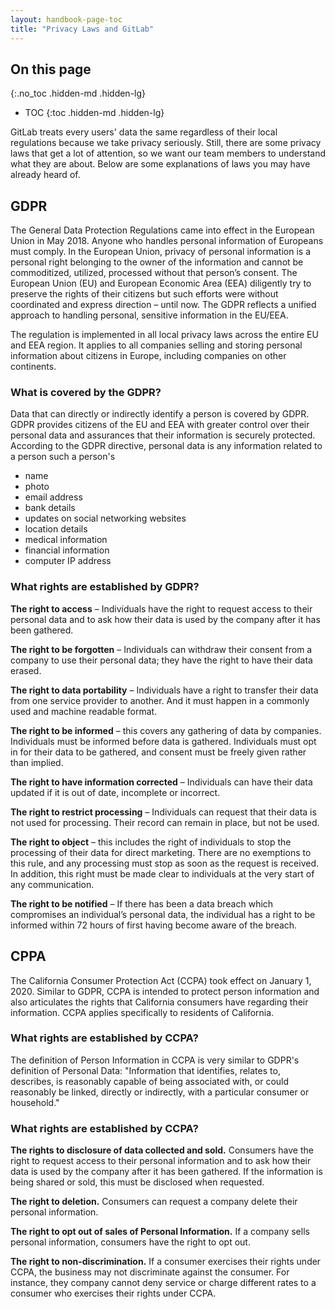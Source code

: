 ```yaml
---
layout: handbook-page-toc
title: "Privacy Laws and GitLab"
---
```


## On this page
{:.no_toc .hidden-md .hidden-lg}

- TOC
{:toc .hidden-md .hidden-lg}

GitLab treats every users' data the same regardless of their local regulations because we take privacy seriously. Still, there are some privacy laws that get a lot of attention, so we want our team members to understand what they are about. Below are some explanations of laws you may have already heard of.

## GDPR

The General Data Protection Regulations came into effect in the European Union in May 2018.  Anyone who handles personal information of Europeans must comply.  In the European Union, privacy of personal information is a personal right belonging to the owner of the information and cannot be commoditized, utilized, processed without that person’s consent.  The European Union (EU) and European Economic Area (EEA) diligently try to preserve the rights of their citizens but such efforts were without coordinated and express direction – until now.  The GDPR reflects a unified approach to handling personal, sensitive information in the EU/EEA.

The regulation is implemented in all local privacy laws across the entire EU and EEA region. It applies to all companies selling and storing personal information about citizens in Europe, including companies on other continents.

### What is covered by the GDPR?
Data that can directly or indirectly identify a person is covered by GDPR. GDPR provides citizens of the EU and EEA with greater control over their personal data and assurances that their information is securely protected. According to the GDPR directive, personal data is any information related to a person such a person's
* name 
* photo
* email address
* bank details
* updates on social networking websites
* location details
* medical information
* financial information
* computer IP address

### What rights are established by GDPR? 

**The right to access** – Individuals have the right to request access to their personal data and to ask how their data is used by the company after it has been gathered. 

**The right to be forgotten** – Individuals can withdraw their consent from a company to use their personal data; they have the right to have their data erased.

**The right to data portability** – Individuals have a right to transfer their data from one service provider to another. And it must happen in a commonly used and machine readable format.

**The right to be informed** – this covers any gathering of data by companies.  Individuals must be informed before data is gathered. Individuals must opt in for their data to be gathered, and consent must be freely given rather than implied. 

**The right to have information corrected** – Individuals can have their data updated if it is out of date, incomplete or incorrect. 

**The right to restrict processing** – Individuals can request that their data is not used for processing. Their record can remain in place, but not be used. 

**The right to object** – this includes the right of individuals to stop the processing of their data for direct marketing. There are no exemptions to this rule, and any processing must stop as soon as the request is received. In addition, this right must be made clear to individuals at the very start of any communication.

**The right to be notified** – If there has been a data breach which compromises an individual’s personal data, the individual has a right to be informed within 72 hours of first having become aware of the breach. 

## CPPA
The California Consumer Protection Act (CCPA) took effect on January 1, 2020. Similar to GDPR, CCPA is intended to protect person information and also articulates the rights that California consumers have regarding their information. CCPA applies specifically to residents of California.

### What rights are established by CCPA?
The definition of Person Information in CCPA is very similar to GDPR's definition of Personal Data: "Information that identifies, relates to, describes, is reasonably capable of being associated with, or could reasonably be linked, directly or indirectly, with a particular consumer or household."

### What rights are established by CCPA?
**The rights to disclosure of data collected and sold.** Consumers have the right to request access to their personal information and to ask how their data is used by the company after it has been gathered. If the information is being shared or sold, this must be disclosed when requested.

**The right to deletion.** Consumers can request a company delete their personal information.

**The right to opt out of sales of Personal Information.** If a company sells personal information, consumers have the right to opt out. 

**The right to non-discrimination.** If a consumer exercises their rights under CCPA, the business may not discriminate against the consumer. For instance, they company cannot deny service or charge different rates to a consumer who exercises their rights under CCPA.
